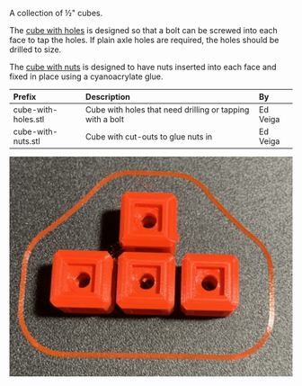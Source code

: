 A collection of &frac12;" cubes.

The [cube with holes](cube-with-holes.stl) is designed so that a bolt can be
screwed into each face to tap the holes.  If plain axle holes are required, the
holes should be drilled to size.

The [cube with nuts](cube-with-nuts.stl) is designed to have nuts inserted into
each face and fixed in place using a cyanoacrylate glue.

Prefix | Description | By
:--- | :--- | :---
cube-with-holes.stl | Cube with holes that need drilling or tapping with a bolt | Ed Veiga
cube-with-nuts.stl | Cube with cut-outs to glue nuts in | Ed Veiga

![Cubes](cubes.jpg)
